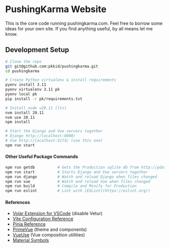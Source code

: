 # PushingKarma Website
This is the core code running pushingkarma.com. Feel free to borrow some ideas
for your own site. If you find anything useful, by all means let me know.

## Development Setup
```bash
# Clone the repo
git git@github.com:pkkid/pushingkarma.git
cd pushingkarma

# Create Python virtualenv & install requirements
pyenv install 3.11
pyenv virtualenv 3.11 pk
pyenv local pk
pip install -r pk/requirements.txt

# Install node v20.11 (lts)
nvm install 20.11
nvm use 20.11
npm install

# Start the Django and Vue servers together
# Django http://localhost:8000/
# Vue http://localhost:5173/ (use this one)
npm run start
```

#### Other Useful Package Commands
```bash
npm run getdb          # Gets the Production sqlite db from http://pdash.nasuni.net/db.sqlite3
npm run start          # Starts Django and Vue servers together
npm run django         # Watch and reload Django when files changed
npm run vue            # Watch and reload Vue when files changed
npm run build          # Compile and Minify for Production
npm run eslint         # Lint with [ESLint](https://eslint.org/)
```

#### References
* [Volar Extension for VSCode](https://marketplace.visualstudio.com/items?itemName=Vue.volar) (disable Vetur)
* [Vite Configuration Reference](https://vitejs.dev/config/)
* [Pinia Reference](https://pinia.vuejs.org/core-concepts/)
* [PrimeVue](https://primevue.org/introduction/) (theme and components)
* [VueUse](https://vueuse.org/) (Vue composition utilities)
* [Material Symbols](https://fonts.google.com/icons?icon.set=Material+Symbols)
